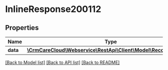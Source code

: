 # InlineResponse200112

## Properties
Name | Type | Description | Notes
------------ | ------------- | ------------- | -------------
**data** | [**\CrmCareCloud\Webservice\RestApi\Client\Model\Recommendation**](Recommendation.md) |  | [optional] 

[[Back to Model list]](../../README.md#documentation-for-models) [[Back to API list]](../../README.md#documentation-for-api-endpoints) [[Back to README]](../../README.md)

